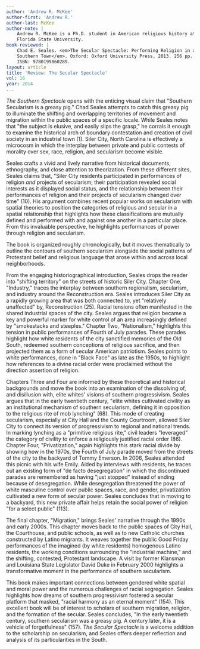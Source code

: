 ```yaml
---
author: 'Andrew R. McKee'
author-first: 'Andrew R.'
author-last: McKee
author-note: |
    Andrew R. McKee is a Ph.D. student in American religious history at
    Florida State University.
book-reviewed: |
    Chad E. Seales. <em>The Secular Spectacle: Performing Religion in a
    Southern Town</em>. Oxford: Oxford University Press, 2013. 256 pp.  
    ISBN: 9780199860289.
layout: article
title: 'Review: The Secular Spectacle'
vol: 16
year: 2014
...
```


*The Southern Spectacle* opens with the enticing visual claim that
"Southern Secularism is a greasy pig." Chad Seales attempts to catch
this greasy pig to illuminate the shifting and overlapping territories
of movement and migration within the public spaces of a specific locale.
While Seales notes that "the subject is elusive, and easily slips the
grasp," he corrals it enough to examine the historical arch of boundary
contestation and creation of civil society in an industrial town (1).
Siler City, North Carolina is effectively a microcosm in which the
interplay between private and public contests of morality over sex,
race, religion, and secularism become visible.

Seales crafts a vivid and lively narrative from historical documents,
ethnography, and close attention to theorization. From these different
sites, Seales claims that, "Siler City residents participated in
performances of religion *and* projects of secularism; their
participation revealed social interests as it displayed social status,
and the relationship between their performances of religion and their
projects of secularism changed over time" (10). His argument combines
recent popular works on secularism with spatial theories to position the
categories of religious and secular in a spatial relationship that
highlights how these classifications are mutually defined and performed
with and against one another in a particular place. From this invaluable
perspective, he highlights performances of power through religion and
secularism.

The book is organized roughly chronologically, but it moves thematically
to outline the contours of southern secularism alongside the social
patterns of Protestant belief and religious language that arose within
and across local neighborhoods.

From the engaging historiographical introduction, Seales drops the
reader into "shifting territory" on the streets of historic Siler City.
Chapter One, "Industry," traces the interplay between southern
regionalism, secularism, and industry around the Reconstruction era.
Seales introduces Siler City as a rapidly growing area that was both
connected to, yet "relatively unaffected" by, Reconstruction (25).
Racial tensions often manifested in the shared industrial spaces of the
city. Seales argues that religion became a key and powerful marker for
white control of an area increasingly defined by "smokestacks and
steeples." Chapter Two, "Nationalism," highlights this tension in public
performances of Fourth of July parades. These parades highlight how
white residents of the city sanctified memories of the Old South,
redeemed southern conceptions of religious sacrifice, and then projected
them as a form of secular American patriotism. Seales points to white
performances, done in "Black Face" as late as the 1950s, to highlight
how references to a divine racial order were proclaimed without the
direction assertion of religion.

Chapters Three and Four are informed by these theoretical and historical
backgrounds and move the book into an examination of the dissolving of,
and disillusion with, elite whites' visions of southern progressivism.
Seales argues that in the early twentieth century, "elite whites
cultivated civility as an institutional mechanism of southern
secularism, defining it in opposition to the religious rite of mob
lynching" (68). This mode of creating secularism, especially at City
Hall and the County Courtroom, allowed Siler City to connect its version
of progressivism to regional and national trends. In marking lynching as
a "primitive religious rite," civil leaders "leveraged" the category of
civility to enforce a religiously justified racial order (86). Chapter
Four, "Privatization," again highlights this stark racial divide by
showing how in the 1970s, the Fourth of July parade moved from the
streets of the city to the backyard of Tommy Emerson. In 2006, Seales
attended this picnic with his wife Emily. Aided by interviews with
residents, he traces out an existing form of "de facto desegregation" in
which the discontinued parades are remembered as having "just stopped"
instead of ending because of desegregation. While desegregation
threatened the power of white masculine control over public spaces,
race, and gender, privatization cultivated a new form of secular power.
Seales concludes that in moving to a backyard, this new private affair
helps retain the social power of religion "for a select public" (113).

The final chapter, "Migration," brings Seales' narrative through the
1990s and early 2000s. This chapter moves back to the public spaces of
City Hall, the Courthouse, and public schools, as well as to new
Catholic churches constructed by Latino migrants. It weaves together the
public Good Friday performances of the imagined (by white residents)
homogenous Latino residents, the working conditions surrounding the
"industrial machine," and the shifting, contested, Protestant landscape.
A visit by former Klansman and Louisiana State Legislator David Duke in
February 2000 highlights a transformative moment in the performance of
southern secularism.

This book makes important connections between gendered white spatial and
moral power and the numerous challenges of racial segregation. Seales
highlights how dreams of southern progressivism fostered a secular
platform that masked, "racial harmony as an eternal moment" (154). This
excellent book will be of interest to scholars of southern migration,
religion, and the formation of the secular. Seales concludes, "In the
early twentieth century, southern secularism was a greasy pig. A century
later, it is a vehicle of forgetfulness" (157). *The Secular Spectacle*
is a welcome addition to the scholarship on secularism, and Seales
offers deeper reflection and analysis of its particularities in the
South.
